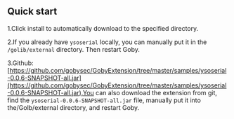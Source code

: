 ## Quick start

1.Click install to automatically download to the specified directory.

2.If you already have `ysoserial` locally, you can manually put it in the `/golib/external` directory. Then restart Goby.

3.Github: [https://github.com/gobysec/GobyExtension/tree/master/samples/ysoserial-0.0.6-SNAPSHOT-all.jar](https://github.com/gobysec/GobyExtension/tree/master/samples/ysoserial-0.0.6-SNAPSHOT-all.jar),You can also download the extension from git, find the `ysoserial-0.0.6-SNAPSHOT-all.jar` file, manually put it into the/Golb/external directory, and restart Goby.
